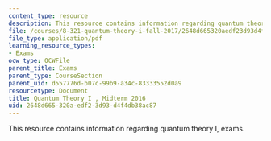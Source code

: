 ```yaml
---
content_type: resource
description: This resource contains information regarding quantum theory I, exams.
file: /courses/8-321-quantum-theory-i-fall-2017/2648d665320aedf23d93d4f4db38ac87_MIT8_321F17_Midterm_2016.pdf
file_type: application/pdf
learning_resource_types:
- Exams
ocw_type: OCWFile
parent_title: Exams
parent_type: CourseSection
parent_uid: d557776d-b07c-99b9-a34c-83333552d0a9
resourcetype: Document
title: Quantum Theory I , Midterm 2016
uid: 2648d665-320a-edf2-3d93-d4f4db38ac87
---
```

This resource contains information regarding quantum theory I, exams.

